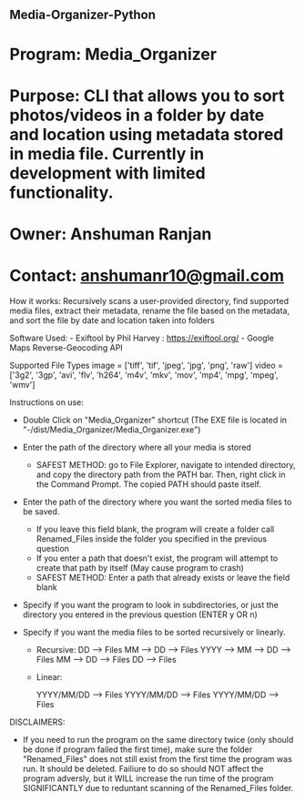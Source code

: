 ## Media-Organizer-Python
# Program: Media_Organizer
# Purpose: CLI that allows you to sort photos/videos in a folder by date and location using metadata stored in media file. Currently in development with limited functionality.
# Owner: Anshuman Ranjan
# Contact: anshumanr10@gmail.com

How it works: Recursively scans a user-provided directory, find supported media files, extract their metadata,
         rename the file based on the metadata, and sort the file by date and location taken into folders

Software Used:
	- Exiftool by Phil Harvey : https://exiftool.org/
	- Google Maps Reverse-Geocoding API

 Supported File Types
	image = ['tiff', 'tif', 'jpeg', 'jpg', 'png', 'raw']
	video = ['3g2', '3gp', 'avi', 'flv', 'h264', 'm4v', 'mkv', 'mov', 'mp4', 'mpg', 'mpeg', 'wmv']



Instructions on use: 

- Double Click on "Media_Organizer" shortcut (The EXE file is located in "-/dist/Media_Organizer/Media_Organizer.exe")

- Enter the path of the directory where all your media is stored
	- SAFEST METHOD: go to File Explorer, navigate to intended directory, and copy the directory path from the PATH bar.
	  Then, right click in the Command Prompt. The copied PATH should paste itself.

- Enter the path of the directory where you want the sorted media files to be saved.
	- If you leave this field blank, the program will create a folder call Renamed_Files inside the folder
	  you specified in the previous question
	- If you enter a path that doesn't exist, the program will attempt to create that path by itself (May cause program to crash)
	- SAFEST METHOD: Enter a path that already exists or leave the field blank

- Specify if you want the program to look in subdirectories, or just the directory you entered in the previous question (ENTER y OR n)

- Specify if you want the media files to be sorted recursively or linearly.
	- Recursive:
				DD --> Files
			 MM --> DD --> Files
		YYYY --> MM --> DD --> Files
			 MM --> DD --> Files
				DD --> Files
 
	- Linear:
		
		YYYY/MM/DD --> Files
		YYYY/MM/DD --> Files
		YYYY/MM/DD --> Files


DISCLAIMERS: 
- If you need to run the program on the same directory twice (only should be done if program failed the first time),
  make sure the folder "Renamed_Files" does not still exist from the first time the program was run. It should be deleted.
  Failiure to do so should NOT affect the program adversly, but it WILL increase the run time of the program SIGNIFICANTLY
  due to reduntant scanning of the Renamed_Files folder.
